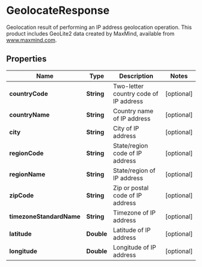 

# GeolocateResponse

Geolocation result of performing an IP address geolocation operation.  This product includes GeoLite2 data created by MaxMind, available from www.maxmind.com.
## Properties

Name | Type | Description | Notes
------------ | ------------- | ------------- | -------------
**countryCode** | **String** | Two-letter country code of IP address |  [optional]
**countryName** | **String** | Country name of IP address |  [optional]
**city** | **String** | City of IP address |  [optional]
**regionCode** | **String** | State/region code of IP address |  [optional]
**regionName** | **String** | State/region of IP address |  [optional]
**zipCode** | **String** | Zip or postal code of IP address |  [optional]
**timezoneStandardName** | **String** | Timezone of IP address |  [optional]
**latitude** | **Double** | Latitude of IP address |  [optional]
**longitude** | **Double** | Longitude of IP address |  [optional]



